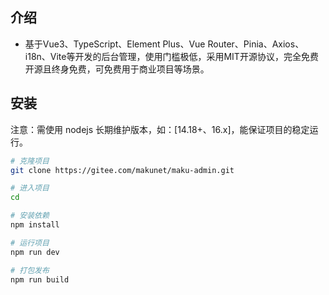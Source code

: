## 介绍
- 基于Vue3、TypeScript、Element Plus、Vue Router、Pinia、Axios、i18n、Vite等开发的后台管理，使用门槛极低，采用MIT开源协议，完全免费开源且终身免费，可免费用于商业项目等场景。
## 安装
注意：需使用 nodejs 长期维护版本，如：[14.18+、16.x]，能保证项目的稳定运行。

```bash
# 克隆项目
git clone https://gitee.com/makunet/maku-admin.git

# 进入项目
cd 

# 安装依赖
npm install

# 运行项目
npm run dev

# 打包发布
npm run build
```
